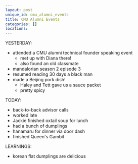 ```yaml
---
layout: post
unique_id: cmu_alumni_events
title: CMU Alumni Events
categories: []
locations: 
---
```


YESTERDAY:
* attended a CMU alumni technical founder speaking event
  * met up with Diana there!
  * also found an old classmate
* mandalorian season 2 episode 3
* resumed reading 30 days a black man
* made a Beijing pork dish!
  * Haley and Tett gave us a sauce packet
  * pretty spicy

TODAY:
* back-to-back advisor calls
* worked late
* Jackie finished oxtail soup for lunch
* had a bunch of dumplings
* hanamaru for dinner via door dash
* finished Queen's Gambit

LEARNINGS:
* korean flat dumplings are delicious
